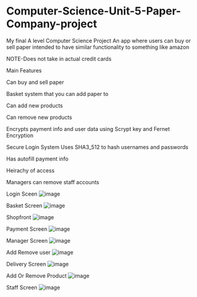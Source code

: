 # Computer-Science-Unit-5-Paper-Company-project
My final A level Computer Science Project 
An app where users can buy or sell paper intended to have similar functionality to something like amazon

NOTE-Does not take in actual credit cards 

Main Features

Can buy and sell paper

Basket system that you can add paper to 

Can add new products

Can remove new products

Encrypts payment info and user data using Scrypt key and Fernet Encryption

Secure Login System Uses SHA3_512 to hash usernames and passwords

Has autofill payment info

Heirachy of access

Managers can remove staff accounts

Login Sceen
![image](https://github.com/Edt12/Computer-Science-Unit-5-Paper-Company-project/assets/104518243/cebab1dd-6c30-4ebb-9d34-48a0f03147bc)

Basket Screen
![image](https://github.com/Edt12/Computer-Science-Unit-5-Paper-Company-project/assets/104518243/0dc809ca-02f5-4927-a20c-ea85db152470)

Shopfront
![image](https://github.com/Edt12/Computer-Science-Unit-5-Paper-Company-project/assets/104518243/448a3b17-1956-4707-ab1e-88f8b665fd9b)

Payment Screen
![image](https://github.com/Edt12/Computer-Science-Unit-5-Paper-Company-project/assets/104518243/f853012d-28ba-4bf2-ac96-dfdbfba3c451)

Manager Screen
![image](https://github.com/Edt12/Computer-Science-Unit-5-Paper-Company-project/assets/104518243/9f7d1beb-81ac-45f3-af01-0e6ace280dec)

Add Remove user
![image](https://github.com/Edt12/Computer-Science-Unit-5-Paper-Company-project/assets/104518243/38e9a3c5-f92f-4466-a78c-979749157f6b)

Delivery Screen
![image](https://github.com/Edt12/Computer-Science-Unit-5-Paper-Company-project/assets/104518243/3ba5d7c5-0651-4328-9d8c-97335e351630)

Add Or Remove Product
![image](https://github.com/Edt12/Computer-Science-Unit-5-Paper-Company-project/assets/104518243/f41d036c-c51c-42c4-ba30-538a366b2023)

Staff Screen
![image](https://github.com/Edt12/Computer-Science-Unit-5-Paper-Company-project/assets/104518243/b7a37b63-eda4-4796-9860-87591587da89)



